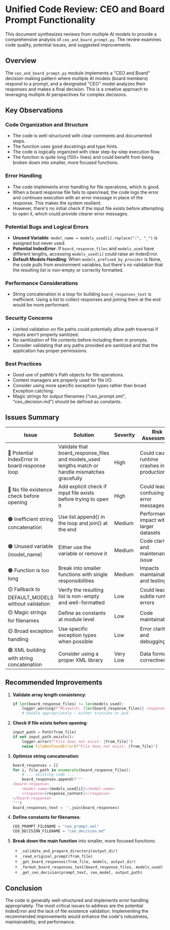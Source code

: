 # Unified Code Review: CEO and Board Prompt Functionality

This document synthesizes reviews from multiple AI models to provide a comprehensive analysis of `ceo_and_board_prompt.py`. The review examines code quality, potential issues, and suggested improvements.

## Overview

The `ceo_and_board_prompt.py` module implements a "CEO and Board" decision-making pattern where multiple AI models (board members) respond to a prompt, and a designated "CEO" model analyzes their responses and makes a final decision. This is a creative approach to leveraging multiple AI perspectives for complex decisions.

## Key Observations

### Code Organization and Structure
- The code is well-structured with clear comments and documented steps.
- The function uses good docstrings and type hints.
- The code is logically organized with clear step-by-step execution flow.
- The function is quite long (100+ lines) and could benefit from being broken down into smaller, more focused functions.

### Error Handling
- The code implements error handling for file operations, which is good.
- When a board response file fails to open/read, the code logs the error and continues execution with an error message in place of the response. This makes the system resilient.
- However, there's no initial check if the input file exists before attempting to open it, which could provide clearer error messages.

### Potential Bugs and Logical Errors
- **Unused Variable**: `model_name = models_used[i].replace(":", "_")` is assigned but never used.
- **Potential IndexError**: If `board_response_files` and `models_used` have different lengths, accessing `models_used[i]` could raise an IndexError.
- **Default Models Handling**: When `models_prefixed_by_provider` is None, the code pulls from environment variables, but there's no validation that the resulting list is non-empty or correctly formatted.

### Performance Considerations
- String concatenation in a loop for building `board_responses_text` is inefficient. Using a list to collect responses and joining them at the end would be more performant.

### Security Concerns
- Limited validation on file paths could potentially allow path traversal if inputs aren't properly sanitized.
- No sanitization of file contents before including them in prompts.
- Consider validating that any paths provided are sanitized and that the application has proper permissions.

### Best Practices
- Good use of pathlib's Path objects for file operations.
- Context managers are properly used for file I/O.
- Consider using more specific exception types rather than broad Exception catching.
- Magic strings for output filenames ("ceo_prompt.xml", "ceo_decision.md") should be defined as constants.

## Issues Summary

| Issue | Solution | Severity | Risk Assessment |
|-------|----------|----------|-----------------|
| 🔴 Potential IndexError in board response loop | Validate that board_response_files and models_used lengths match or handle mismatches gracefully | High | Could cause runtime crashes in production |
| 🔴 No file existence check before opening | Add explicit check if input file exists before trying to open it | High | Could lead to confusing error messages |
| 🟠 Inefficient string concatenation | Use list.append() in the loop and join() at the end | Medium | Performance impact with larger datasets |
| 🟠 Unused variable (model_name) | Either use the variable or remove it | Medium | Code clarity and maintenance issue |
| 🟠 Function is too long | Break into smaller functions with single responsibilities | Medium | Impacts maintainability and testing |
| 🟡 Fallback to DEFAULT_MODELS without validation | Verify the resulting list is non-empty and well-formatted | Low | Could lead to subtle runtime errors |
| 🟡 Magic strings for filenames | Define as constants at module level | Low | Code maintainability |
| 🟡 Broad exception handling | Use specific exception types when possible | Low | Error clarity and debugging |
| 🟢 XML building with string concatenation | Consider using a proper XML library | Very Low | Data format correctness |

## Recommended Improvements

1. **Validate array length consistency**:
   ```python
   if len(board_response_files) != len(models_used):
       logger.warning(f"Mismatch: {len(board_response_files)} responses but {len(models_used)} models")
       # Handle appropriately - either truncate or pad
   ```

2. **Check if file exists before opening**:
   ```python
   input_path = Path(from_file)
   if not input_path.exists():
       logger.error(f"File does not exist: {from_file}")
       raise FileNotFoundError(f"File does not exist: {from_file}")
   ```

3. **Optimize string concatenation**:
   ```python
   board_responses = []
   for i, file_path in enumerate(board_response_files):
       # ... existing code ...
       board_responses.append(f"""
   <board-response>
       <model-name>{models_used[i]}</model-name>
       <response>{response_content}</response>
   </board-response>
   """)
   board_responses_text = ''.join(board_responses)
   ```

4. **Define constants for filenames**:
   ```python
   CEO_PROMPT_FILENAME = "ceo_prompt.xml"
   CEO_DECISION_FILENAME = "ceo_decision.md"
   ```

5. **Break down the main function** into smaller, more focused functions:
   - `_validate_and_prepare_directory(output_dir)`
   - `_read_original_prompt(from_file)`
   - `_get_board_responses(from_file, models, output_dir)`
   - `_format_board_responses_text(board_response_files, models_used)`
   - `_get_ceo_decision(prompt_text, ceo_model, output_path)`

## Conclusion

The code is generally well-structured and implements error handling appropriately. The most critical issues to address are the potential IndexError and the lack of file existence validation. Implementing the recommended improvements would enhance the code's robustness, maintainability, and performance.